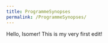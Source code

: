 ```yaml
---
title: ProgrammeSynopses
permalink: /ProgrammeSynopses/
---
```

Hello, Isomer! This is my very first edit! 
